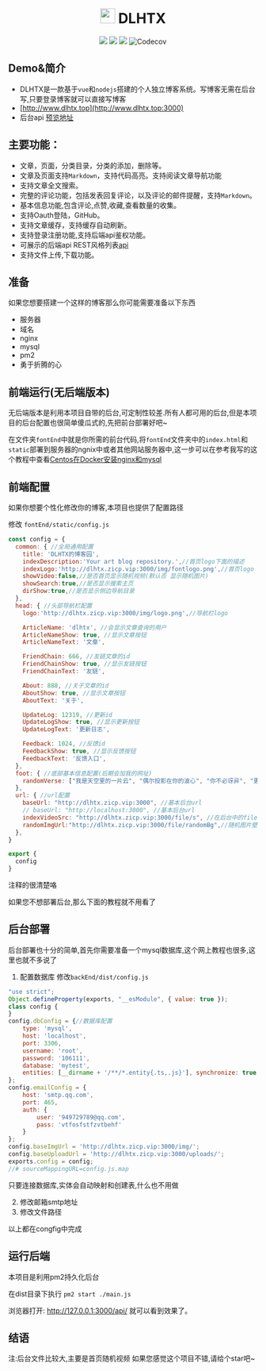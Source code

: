 <div align="center">
  <h1 style=''><img with='30' height='30' src='http://dlhtx.zicp.vip:3000/img/logo.png'> </img>DLHTX</h1>

<img src="https://img.shields.io/badge/coverage-98-green?style=flat-square" style='display: inline;'></img> <img src="https://img.shields.io/badge/version-1.0.2-blue?style=flat-square" style='display: inline;'></img> <img src="https://img.shields.io/badge/platform-pc&mobile-green?style=flat-square" style='display: inline;'></img> <img alt="Codecov" src="https://img.shields.io/badge/node->=6.0.0-brightgreen?style=flat-square&logo=node.js" style='display: inline;'></img>

</div>
</div>

## Demo&简介
- DLHTX是一款基于`vue`和`nodejs`搭建的个人独立博客系统。写博客无需在后台写,只要登录博客就可以直接写博客
- [http://www.dlhtx.top](http://www.dlhtx.top:3000)
- 后台api [预览地址](http://dlhtx.zicp.vip:3000/api)

## 主要功能：
- 文章，页面，分类目录，分类的添加，删除等。
- 文章及页面支持`Markdown`，支持代码高亮。支持阅读文章导航功能
- 支持文章全文搜索。
- 完整的评论功能，包括发表回复评论，以及评论的邮件提醒，支持`Markdown`。
- 基本信息功能,包含评论,点赞,收藏,查看数量的收集。
- 支持Oauth登陆，GitHub。
- 支持文章缓存，支持缓存自动刷新。
- 支持登录注册功能,支持后端api鉴权功能。
- 可展示的后端api REST风格列表[api](http://dlhtx.zicp.vip:3000/api)
- 支持文件上传,下载功能。

## 准备
 如果您想要搭建一个这样的博客那么你可能需要准备以下东西

- 服务器
- 域名
- nginx
- mysql
- pm2
- 勇于折腾的心

## 前端运行(无后端版本)
无后端版本是利用本项目自带的后台,可定制性较差.所有人都可用的后台,但是本项目的后台配置也很简单傻瓜式的,先把前台部署好吧~

在文件夹`fontEnd`中就是你所需的前台代码,将`fontEnd`文件夹中的`index.html`和`static`部署到服务器的ngnix中或者其他网站服务器中,这一步可以在参考我写的这个教程中查看[Centos在Docker安装nginx和mysql](http://dlhtx.zicp.vip:9090/blogDetail?blogId=12476)

## 前端配置
如果你想要个性化修改你的博客,本项目也提供了配置路径

修改
`fontEnd/static/config.js`
``` javascript
const config = {
  common: { //全局通用配置
    title: 'DLHTX的博客园',
    indexDescription:'Your art blog repository.',//首页logo下面的描述
    indexLogo:'http://dlhtx.zicp.vip:3000/img/fontlogo.png',//首页logo
    showVideo:false,//是否首页显示随机视频(默认否 显示随机图片)
    showSearch:true,//是否显示搜索主页
    dirShow:true,//是否显示侧边导航目录
  },
  head: { //头部导航栏配置
    logo:'http://dlhtx.zicp.vip:3000/img/logo.png',//导航栏logo

    ArticleName: 'dlhtx', //会显示文章查询的用户
    ArticleNameShow: true, //显示文章按钮
    ArticleNameText: '文章',

    FriendChain: 666, //友链文章的id
    FriendChainShow: true, //显示友链按钮
    FriendChainText: '友链',

    About: 888, //关于文章的id
    AboutShow: true, //显示文章按钮
    AboutText: '关于',

    UpdateLog: 12319, //更新id
    UpdateLogShow: true, //显示更新按钮
    UpdateLogText: '更新日志',

    Feedback: 1024, //反馈id
    FeedbackShow: true, //显示反馈按钮
    FeedbackText: '反馈入口',
  },
  foot: { //底部基本信息配置(后期会加我的网址)
    randomVerse: ["我是天空里的一片云", "偶尔投影在你的波心", "你不必讶异", "更无须欢喜", "在转瞬间消灭了踪影", "你我相逢在黑夜的海上", "在这交会时互放的光亮"], //底部随机诗句
  },
  url: { //url配置
    baseUrl: "http://dlhtx.zicp.vip:3000", //基本后台url
    // baseUrl: "http://localhost:3000", //基本后台url
    indexVideoSrc: "http://dlhtx.zicp.vip:3000/file/s", //在后台中的file文件夹放入随机10个封面视频mp4格式
    randomImgUrl:"http://dlhtx.zicp.vip:3000/file/randomBg",//随机图片壁纸,替换后台url和 file/randomBg里面的壁纸
  },
}

export {
  config
}
```
注释的很清楚咯

如果您不想部署后台,那么下面的教程就不用看了


## 后台部署
后台部署也十分的简单,首先你需要准备一个mysql数据库,这个网上教程也很多,这里也就不多说了

1. 配置数据库
修改`backEnd/dist/config.js`

```javascript
"use strict";
Object.defineProperty(exports, "__esModule", { value: true });
class config {
}
config.dbConfig = {//数据库配置
    type: 'mysql',
    host: 'localhost',
    port: 3306,
    username: 'root',
    password: '106111',
    database: 'mytest',
    entities: [__dirname + '/**/*.entity{.ts,.js}'], synchronize: true,
};
config.emailConfig = {
    host: 'smtp.qq.com',
    port: 465,
    auth: {
        user: '949729789@qq.com',
        pass: 'vtfosfstfzvtbehf'
    }
};
config.baseImgUrl = 'http://dlhtx.zicp.vip:3000/img/';
config.baseUploadUrl = 'http://dlhtx.zicp.vip:3000/uploads/';
exports.config = config;
//# sourceMappingURL=config.js.map
```
只要连接数据库,实体会自动映射和创建表,什么也不用做

2. 修改邮箱smtp地址
3. 修改文件路径

以上都在congfig中完成

## 运行后端
本项目是利用pm2持久化后台


在dist目录下执行
`pm2 start ./main.js`

浏览器打开: http://127.0.0.1:3000/api/  就可以看到效果了。

## 结语
注:后台文件比较大,主要是首页随机视频
如果您感觉这个项目不错,请给个star吧~


